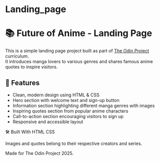# Landing_page
# 📚 Future of Anime - Landing Page

This is a simple landing page project built as part of [The Odin Project](https://www.theodinproject.com/) curriculum.  
It introduces manga lovers to various genres and shares famous anime quotes to inspire visitors.

## 🌟 Features
- Clean, modern design using HTML & CSS
- Hero section with welcome text and sign-up button
- Information section highlighting different manga genres with images
- Inspiring quotes section from popular anime characters
- Call-to-action section encouraging visitors to sign up
- Responsive and accessible layout

🛠 Built With
HTML
CSS

Images and quotes belong to their respective creators and series.

Made for The Odin Project 2025.

